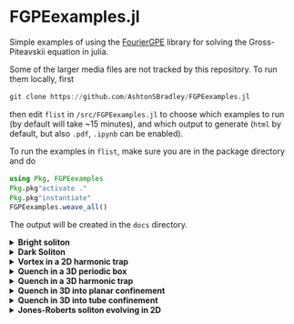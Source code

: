 # FGPEexamples.jl
Simple examples of using the [FourierGPE](https://github.com/AshtonSBradley/FourierGPE.jl) library for solving the Gross-Piteavskii equation in julia.

Some of the larger media files are not tracked by this repository. To run them locally, first

```julia
git clone https://github.com/AshtonSBradley/FGPEexamples.jl
```

then edit `flist` in `/src/FGPEexamples.jl` to choose which examples to run (by default will take ~15 minutes), and which output to generate (`html` by default, but also `.pdf`, `.ipynb` can be enabled).  

To run the examples in `flist`, make sure you are in the package directory and do

```julia
using Pkg, FGPEexamples
Pkg.pkg"activate ."
Pkg.pkg"instantiate"
FGPEexamples.weave_all()
```

The output  will be created in the `docs` directory.

<details><summary><b>Bright soliton</b></summary>

The bright soliton is an eigenstate of the GPE with attractive interactions.

The [bright soliton example](https://ashtonsbradley.github.io/FGPEexamples.jl/html/1dbrightsoliton.html) thus provides a simple test of periodicity for a Fourier method, and that the dispersion and interactions balance correctly.

<img src="/media/brightsoliton.gif" width="600">
</details>
<details><summary><b>Dark Soliton</b></summary>

A dark soliton is a non-trivial solution of the Gross-Piteavskii equation involving a localized density dip, and associated phase jump.
A moving dark soliton has depth related to its velocity. When the depth drops to zero, the velocity vanishes.

If we phase and density imprint a dark soliton onto a BEC in a harmonic trap, the soliton position undergoes simple harmonic motion.

In the [dark soliton example](https://ashtonsbradley.github.io/FGPEexamples.jl/html/1dharmonic.html) we find a ground state of a harmonic trap and the imprint a dark soliton in the trap center, observing simple harmonic motion:

<img src="/media/darksoliton.gif" width="500">
</details>
<details><summary><b>Vortex in a 2D harmonic trap</b></summary>

A quantum vortex will precess at a frequency that is known analytically providing a simple test of both GPE evolution and vortex imprinting methods.

In the [vortex precession example](https://ashtonsbradley.github.io/FGPEexamples.jl/html/2dharmonic.html) we find a ground state, imprint a vortex, evolve in real time:

<img src="/media/vortex.gif" width="500">

The frequency compares well with the analytical result.
</details>
<details><summary><b>Quench in a 3D periodic box</b></summary>
The same code will generate 3D, 2D, 1D systems (n-D is also available).

Here a [3D quench from random initial conditions](https://ashtonsbradley.github.io/FGPEexamples.jl/html/3dquenchiso.html) exhibits proliferation of vortices at short times giving way to eventual relaxation to the quiescent ground state.

<img src="/media/3dquenchiso.gif" width="600">
</details>
<details><summary><b>Quench in a 3D harmonic trap</b></summary>

More experimentally relevant, a [quench in an oblate 3D parabolic trap](https://ashtonsbradley.github.io/FGPEexamples.jl/html/3dquenchtrap.html) nucleates a quantum vortices preferentially aligned with the tight axis that eventually decay due to dissipation by migrating to the outer superfluid boundary. Physically, the dissipation is modelling coupling to a thermal cloud at rest in the laboratory frame. We can also observe the formation of a higher energy vortex aligned along the weak axis that damps out on a much shorter timescale.

<img src="/media/3dquenchtrap.gif" width="600">

</details>
<details><summary><b>Quench in 3D into planar confinement</b></summary>

A [3D quench into planar confinement](https://ashtonsbradley.github.io/FGPEexamples.jl/html/3dquenchslab.html) shows some of the rich dynamics as vortices are nucleated, interact with each other and with phonons, and decay. Download this repository and run the examples to see the Kibble-Zurek mechanism in action!

<img src="/media/3dquenchslab.gif" width="700">
</details>
<details><summary><b>Quench in 3D into tube confinement</b></summary>

A [3D quench into tube confinement](https://ashtonsbradley.github.io/FGPEexamples.jl/html/3dquenchtube.html) reveals how much more fragile the lower dimensional excitations are. Without the topological stability of vortices, dark solitons are free to decay. The stable remnant of the phase transition in this case is a persistent current.

<img src="/media/3dquenchtube.gif" width="900">
</details>
<details><summary><b>Jones-Roberts soliton evolving in 2D</b></summary>

The JR-soliton is a quasisolitonic solution of the repulsive GPE. [In this example](https://ashtonsbradley.github.io/FGPEexamples.jl/html/jrsoliton.html) it can be seen propagating without change of shape

<img src="/media/jrsoliton.gif" width="600">

